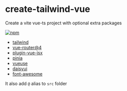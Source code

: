 # create-tailwind-vue

Create a vite vue-ts project with optional extra packages

[![npm](https://npmbadge.com/npm/create-tailwind-vue)](https://www.npmjs.com/package/create-tailwind-vue)

- [tailwind](https://tailwindcss.com/)
- [vue-router@4](https://router.vuejs.org/)
- [plugin-vue-jsx](https://www.npmjs.com/package/@vitejs/plugin-vue-jsx)
- [pinia](https://pinia.vuejs.org/)
- [vueuse](https://vueuse.org/)
- [daisyui](https://daisyui.com/)
- [font-awesome](https://fontawesome.com/)

It also add `@` alias to `src` folder